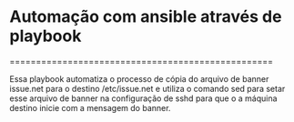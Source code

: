 # Automação com ansible através de playbook

==================================================

Essa playbook automatiza o processo de cópia do arquivo de banner issue.net para o destino /etc/issue.net e utiliza o comando sed para setar esse arquivo de banner na configuração de sshd para que o a máquina destino inicie com a mensagem do banner.
